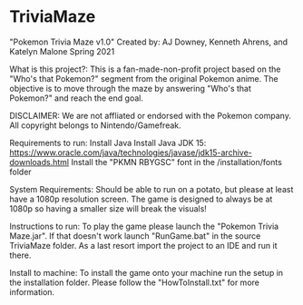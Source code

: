 # TriviaMaze
"Pokemon Trivia Maze v1.0"
Created by: AJ Downey, Kenneth Ahrens, and Katelyn Malone
Spring 2021

What is this project?:
This is a fan-made-non-profit project based on the "Who's that Pokemon?"
segment from the original Pokemon anime. The objective is to move through
the maze by answering "Who's that Pokemon?" and reach the end goal.

DISCLAIMER:
We are not affliated or endorsed with the Pokemon company.
All copyright belongs to Nintendo/Gamefreak.

Requirements to run:
Install Java
Install Java JDK 15: https://www.oracle.com/java/technologies/javase/jdk15-archive-downloads.html
Install the "PKMN RBYGSC" font in the /installation/fonts folder

System Requirements:
Should be able to run on a potato, but please at least have a 1080p
resolution screen. The game is designed to always be at 1080p so 
having a smaller size will break the visuals!

Instructions to run:
To play the game please launch the "Pokemon Trivia Maze.jar".
If that doesn't work launch "RunGame.bat" in the source TriviaMaze folder.
As a last resort import the project to an IDE and run it there.

Install to machine:
To install the game onto your machine run the setup in the installation folder.
Please follow the "HowToInstall.txt" for more information.